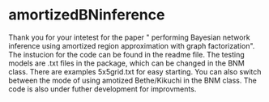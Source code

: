 # amortizedBNinference
Thank you for your intetest for the paper " performing Bayesian network inference using amortized region approximation with graph factorization". 
The instucion for the code can be found in the readme file. The testing models are .txt files in the package, which can be changed in the BNM class. 
There are examples 5x5grid.txt for easy starting. You can also switch between the mode of using amotized Bethe/Kikuchi in the BNM class. The code is also under futher development for improvments. 
